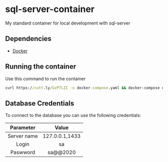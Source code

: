 # sql-server-container
My standard container for local development with sql-server

## Dependencies 

- [Docker](https://docs.docker.com/get-docker/)

## Running the container

Use this command to run the container

```cmd
curl https://cutt.ly/GzP7LZI -o docker-compose.yaml && docker-compose up -d
```

## Database Credentials

To connect to the database you can use the following credentials:

| Parameter | Value |
| :---: | :---: |
| Server name | 127.0.0.1,1433 |
| Login | sa |
| Paswword | sa@@2020 |

